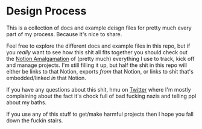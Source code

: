 # Design Process
This is a collection of docs and example deisgn files for pretty much every part of my process. Because it's nice to share.

Feel free to explore the different docs and example files in this repo, but if you *really* want to see how this shit all fits together you should check out the [Notion Amalgamation](https://www.notion.so/Template-Business-Shit-1909311943a6432e95eb352562bbfdc3) of (pretty much) everything I use to track, kick off and manage projects. I'm still filling it up, but half the shit in this repo will either be links to that Notion, exports *from* that Notion, or links to shit that's embedded/linked *in* that Notion.

If you have any questions about this shit, hmu on [Twitter](https://twitter.com/scott_riley) where I'm mostly complaining about the fact it's chock full of bad fucking nazis and telling ppl about my baths.

If you use any of this stuff to get/make harmful projects then I hope you fall down the fuckin stairs. 